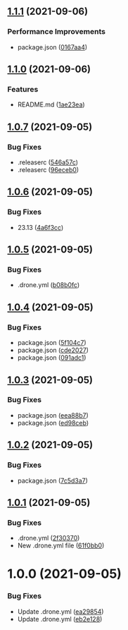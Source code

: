 ## [1.1.1](http://gitlab.jassuncao.work/cpha/install-scripts/compare/v1.1.0...v1.1.1) (2021-09-06)


### Performance Improvements

* package.json ([0167aa4](http://gitlab.jassuncao.work/cpha/install-scripts/commit/0167aa4e72bc6653ea5bf2974852ec3a6b2e5817))

## [1.1.0](http://gitlab.jassuncao.work/cpha/install-scripts/compare/v1.0.7...v1.1.0) (2021-09-06)


### Features

* README.md ([1ae23ea](http://gitlab.jassuncao.work/cpha/install-scripts/commit/1ae23ea9c35fc718ae40d87b66645e685934e4a7))

## [1.0.7](http://gitlab.jassuncao.work/cpha/install-scripts/compare/v1.0.6...v1.0.7) (2021-09-05)


### Bug Fixes

* .releaserc ([546a57c](http://gitlab.jassuncao.work/cpha/install-scripts/commit/546a57c1d2c06c60151f95e1c15d6228b4be084f))
* .releaserc ([96eceb0](http://gitlab.jassuncao.work/cpha/install-scripts/commit/96eceb071472c624504efad4acf6fa8e1c7d6ad9))

## [1.0.6](http://gitlab.jassuncao.work/cpha/install-scripts/compare/v1.0.5...v1.0.6) (2021-09-05)


### Bug Fixes

* 23.13 ([4a6f3cc](http://gitlab.jassuncao.work/cpha/install-scripts/commit/4a6f3cc4c3ebf9069f47eeba144b0eaabce0f959))

## [1.0.5](http://gitlab.jassuncao.work/cpha/install-scripts/compare/v1.0.4...v1.0.5) (2021-09-05)


### Bug Fixes

* .drone.yml ([b08b0fc](http://gitlab.jassuncao.work/cpha/install-scripts/commit/b08b0fc7b8500d0c757327f572615bd7508a8b29))

## [1.0.4](http://gitlab.jassuncao.work/cpha/install-scripts/compare/v1.0.3...v1.0.4) (2021-09-05)


### Bug Fixes

* package.json ([5f104c7](http://gitlab.jassuncao.work/cpha/install-scripts/commit/5f104c78d044e6d004a7159e7d693099aa85d6ac))
* package.json ([cde2027](http://gitlab.jassuncao.work/cpha/install-scripts/commit/cde2027cee889d6f2801e392e71fcad62975ce55))
* package.json ([091adc1](http://gitlab.jassuncao.work/cpha/install-scripts/commit/091adc1ce0de59aed9d752ece2f4cfe1dfb86098))

## [1.0.3](http://gitlab.jassuncao.work/cpha/install-scripts/compare/v1.0.2...v1.0.3) (2021-09-05)


### Bug Fixes

* package.json ([eea88b7](http://gitlab.jassuncao.work/cpha/install-scripts/commit/eea88b7be003fcf33e0fa35d5a0481d394e9b444))
* package.json ([ed98ceb](http://gitlab.jassuncao.work/cpha/install-scripts/commit/ed98ceb706a17a06adf2e6cb363752522fac2333))

## [1.0.2](http://gitlab.jassuncao.work/cpha/install-scripts/compare/v1.0.1...v1.0.2) (2021-09-05)


### Bug Fixes

* package.json ([7c5d3a7](http://gitlab.jassuncao.work/cpha/install-scripts/commit/7c5d3a712f43201b5efd6c75d731ffaea98de259))

## [1.0.1](http://gitlab.jassuncao.work/cpha/install-scripts/compare/v1.0.0...v1.0.1) (2021-09-05)


### Bug Fixes

* .drone.yml ([2f30370](http://gitlab.jassuncao.work/cpha/install-scripts/commit/2f30370011a3e39b6177b0c89addeef6abd438f6))
* New .drone.yml file ([61f0bb0](http://gitlab.jassuncao.work/cpha/install-scripts/commit/61f0bb0cd6f4a6defbda3ae94107140c32a8a6c4))

# 1.0.0 (2021-09-05)


### Bug Fixes

* Update .drone.yml ([ea29854](http://gitlab.jassuncao.work/cpha/install-scripts/commit/ea29854e25d9dc93a02a67774ff2b4e348ece133))
* Update .drone.yml ([eb2e128](http://gitlab.jassuncao.work/cpha/install-scripts/commit/eb2e128ef0221d6f7f48d4cc67bf70390a923d22))
